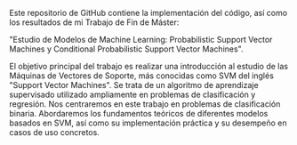 Este repositorio de GitHub contiene la implementación del código, así como los resultados de mi Trabajo de Fin de Máster:

"Estudio de Modelos de Machine Learning: Probabilistic Support Vector Machines y Conditional Probabilistic Support Vector Machines".

El objetivo principal del trabajo es realizar una introducción al estudio de las Máquinas de Vectores de Soporte, más conocidas como SVM del inglés "Support Vector Machines". 
Se trata de un algoritmo de aprendizaje supervisado utilizado ampliamente en problemas de clasificación y regresión. 
Nos centraremos en este trabajo en problemas de clasificación binaria. 
Abordaremos los fundamentos teóricos de diferentes modelos basados en SVM, así como su implementación práctica y su desempeño en casos de uso concretos.
